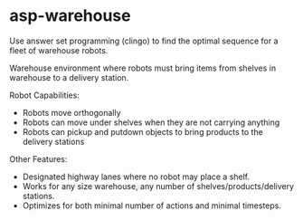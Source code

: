 # asp-warehouse
Use answer set programming (clingo) to find the optimal sequence for a fleet of warehouse robots.

Warehouse environment where robots must bring items from shelves in warehouse to a delivery station.

Robot Capabilities:
- Robots move orthogonally
- Robots can move under shelves when they are not carrying anything
- Robots can pickup and putdown objects to bring products to the delivery stations

Other Features:
- Designated highway lanes where no robot may place a shelf.
- Works for any size warehouse, any number of shelves/products/delivery stations.
- Optimizes for both minimal number of actions and minimal timesteps.
